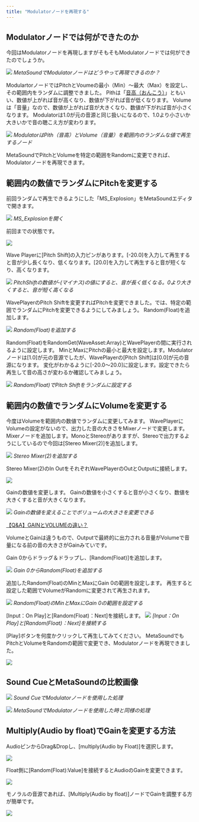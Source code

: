 ```yaml
---
title: "Modulatorノードを再現する"
---
```


## Modulatorノードでは何ができたのか

今回はModulatorノードを再現しますがそもそもModulatorノードでは何ができたのでしょうか。

![](/images/books/ue5_starter_cpp_and_bp_001/chapter01_modulator/2022-02-18-06-29-47.png)
*MetaSoundでModulatorノードはどうやって再現できるのか？*

ModulartorノードではPitchとVoumeの最小（Min）～最大（Max）を設定し、その範囲内をランダムに調整できました。
Pithは「[音高（おんこう）](https://ja.wikipedia.org/wiki/%E9%9F%B3%E9%AB%98)」ともいい、数値が上がれば音が高くなり、数値が下がれば音が低くなります。
Volumeは「音量」なので、数値が上がれば音が大きくなり、数値が下がれば音が小さくなります。
Modulatorは1.0が元の音源と同じ扱いになるので、1.0より小さいか大きいかで音の聴こえ方が変わります。

![](/images/books/ue5_starter_cpp_and_bp_001/chapter01_modulator/2022-02-18-06-30-42.png)
*ModulatorはPith（音高）とVolume（音量）を範囲内のランダムな値で再生するノード*

MetaSoundでPitchとVolumeを特定の範囲をRandomに変更できれば、Modulatorノードを再現できます。

## 範囲内の数値でランダムにPitchを変更する

前回ランダムで再生できるようにした「MS_Explosion」をMetaSoundエディタで開きます。

![](/images/books/ue5_starter_cpp_and_bp_001/chapter01_modulator/2022-02-18-06-34-51.png)
*MS_Explosionを開く*

前回までの状態です。

![](/images/books/ue5_starter_cpp_and_bp_001/chapter01_modulator/2022-02-18-06-37-45.png)

Wave Playerに[Pitch Shift]の入力ピンがあります。[-20.0]を入力して再生すると音が少し長くなり、低くなります。[20.0]を入力して再生すると音が短くなり、高くなります。

![](/images/books/ue5_starter_cpp_and_bp_001/chapter01_modulator/2022-02-18-06-40-12.png)
*PitchShiftの数値が-(マイナス)の値にすると、音が長く低くなる。0より大きくすると、音が短く高くなる*

WavePlayerのPitch Shiftを変更すればPitchを変更できました。では、特定の範囲でランダムにPitchを変更できるようにしてみましょう。
Random(Float)を追加します。

![](/images/books/ue5_starter_cpp_and_bp_001/chapter01_modulator/2022-02-18-06-41-10.png)
*Random(Float)を追加する*

Random(Float)をRandomGet(WaveAsset:Array)とWavePlayerの間に実行されるように設定します。
MinとMaxにPitchの最小と最大を設定します。Modulatorノードは[1.0]が元の音源でしたが、WavePlayerの[Pitch Shift]は[0.0]が元の音源になります。
変化がわかるように[-20.0～20.0]に設定します。設定できたら再生して音の高さが変わるか確認してみましょう。

![](/images/books/ue5_starter_cpp_and_bp_001/chapter01_modulator/2022-02-18-06-35-31.png)
*Random(Float)でPitch Shiftをランダムに設定する*

## 範囲内の数値でランダムにVolumeを変更する

今度はVolumeを範囲内の数値でランダムに変更してみます。
WavePlayerにVolumeの設定がないので、出力した音の大きさをMixerノードで変更します。
Mixerノードを追加します。MonoとStereoがありますが、Stereoで出力するようにしているので今回は[Stereo Mixer(2)]を追加します。

![](/images/books/ue5_starter_cpp_and_bp_001/chapter01_modulator/2022-02-18-06-47-38.png)
*Stereo Mixer(2)を追加する*

Stereo Mixer(2)のIn OutをそれぞれWavePlayerのOutとOutputに接続します。

![](/images/books/ue5_starter_cpp_and_bp_001/chapter01_modulator/2022-02-18-06-49-59.png)

Gainの数値を変更します。
Gainの数値を小さくすると音が小さくなり、数値を大きくすると音が大きくなります。

![](/images/books/ue5_starter_cpp_and_bp_001/chapter01_modulator/2022-02-18-06-53-45.png)
*Gainの数値を変えることでボリュームの大きさを変更できる*

[【Q&A】GAINとVOLUMEの違い？](https://saimusic.jp/blog/qanda-gain-volume/)

VolumeとGainは違うもので、Outputで最終的に出力される音量がVolumeで音量になる前の音の大きさがGainみていです。

Gain 0からドラッグ＆ドラップし、[Random(Float)]を追加します。

![](/images/books/ue5_starter_cpp_and_bp_001/chapter01_modulator/2022-02-18-06-57-22.png)
*Gain 0からRandom(Float)を追加する*

追加したRandom(Float)のMinとMaxにGain 0の範囲を設定します。
再生すると設定した範囲でVolumeがRandomに変更されて再生されます。

![](/images/books/ue5_starter_cpp_and_bp_001/chapter01_modulator/2022-02-18-06-59-09.png)
*Random(Float)のMinとMaxにGain 0の範囲を設定する*

[Input：On Play]と[Random(Float)：Next]を接続します。
![](/images/books/ue5_starter_cpp_and_bp_001/chapter01_modulator/2022-02-18-07-01-56.png)
*[Input：On Play]と[Random(Float)：Next]を接続する*

[Play]ボタンを何度かクリックして再生してみてください。
MetaSoundでもPitchとVolumeをRandomの範囲で変更でき、Modulatorノードを再現できました。

![](/images/books/ue5_starter_cpp_and_bp_001/chapter01_modulator/2022-02-18-07-05-36.png)

## Sound CueとMetaSoundの比較画像

![](/images/books/ue5_starter_cpp_and_bp_001/chapter01_modulator/2022-02-18-07-06-49.png)
*Sound CueでModulatorノードを使用した処理*

![](/images/books/ue5_starter_cpp_and_bp_001/chapter01_modulator/2022-02-18-07-07-57.png)
*MetaSoundでModulatorノードを使用した時と同様の処理*

## Multiply(Audio by float)でGainを変更する方法

AudioピンからDrag&Dropし、[multiply(Audio by Float)]を選択します。

![](/images/books/ue5_starter_cpp_and_bp_001/chapter01_modulator/2022-02-19-16-25-12.png)

Float側に[Random(Float):Value]を接続するとAudioのGainを変更できます。

![](/images/books/ue5_starter_cpp_and_bp_001/chapter01_modulator/2022-02-19-16-26-46.png)

モノラルの音源であれば、[Multiply(Audio by float)]ノードでGainを調整する方が簡単です。

![](/images/books/ue5_starter_cpp_and_bp_001/chapter01_modulator/2022-02-19-16-29-07.png)
